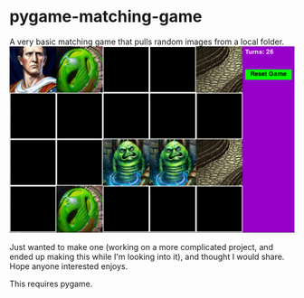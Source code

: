 # pygame-matching-game
A very basic matching game that pulls random images from a local folder.
![Alt text](example.png?raw=true "Example Gameplay")

Just wanted to make one (working on a more complicated project, and ended up making this while I'm looking into it), and thought I would share. Hope anyone interested enjoys.

This requires pygame.
